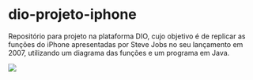 # dio-projeto-iphone
 Repositório para projeto na plataforma DIO, cujo objetivo é de replicar as funções do iPhone apresentadas por Steve Jobs no seu lançamento em 2007, utilizando um diagrama das funções e um programa em Java.

[![](https://mermaid.ink/img/pako:eNplksFugzAMhl8F5US19gU4TKq2yw6bqnXaYeLiJi5YCzYySbW16rsvFOiqwiXY_n--5CcnY8WhKYz10HXPBJVCU3KWnksne8dWxcUg-ho7suCzUz9-yIJY0HwxFC3E7r_q0KMlYRg9eXNZimwblLhKqnPJt5B1C4q-lo9k3AuTlYniqUrf5digyo2_H0FAdniFUrIR6JOoIsmnHPM55w0OWIETfeGAyhgmDP7QjnQDFTHkUf09ytFwnjc5wHoH-XULETwdYXIuBtgdlTa1MA6om-HYXq0e5yHPFPOEZpLZ4czSpNgaIJf-74VemlBjg6Up0qsD_S5NyijpILG3v2xNETTi0qjEqjbFHnyXqti6FPZ4Oa5ddNRveLw-_bI0LfCXyKQ5_wEO8M09?type=png)](https://mermaid.live/edit#pako:eNplksFugzAMhl8F5US19gU4TKq2yw6bqnXaYeLiJi5YCzYySbW16rsvFOiqwiXY_n--5CcnY8WhKYz10HXPBJVCU3KWnksne8dWxcUg-ho7suCzUz9-yIJY0HwxFC3E7r_q0KMlYRg9eXNZimwblLhKqnPJt5B1C4q-lo9k3AuTlYniqUrf5digyo2_H0FAdniFUrIR6JOoIsmnHPM55w0OWIETfeGAyhgmDP7QjnQDFTHkUf09ytFwnjc5wHoH-XULETwdYXIuBtgdlTa1MA6om-HYXq0e5yHPFPOEZpLZ4czSpNgaIJf-74VemlBjg6Up0qsD_S5NyijpILG3v2xNETTi0qjEqjbFHnyXqti6FPZ4Oa5ddNRveLw-_bI0LfCXyKQ5_wEO8M09)
